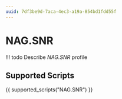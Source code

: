 ```yaml
---
uuid: 7df3be9d-7aca-4ec3-a19a-854bd1fdd55f
---
```



# NAG.SNR


<!-- prettier-ignore -->
!!! todo
    Describe *NAG.SNR* profile

## Supported Scripts

{{ supported_scripts("NAG.SNR") }}
